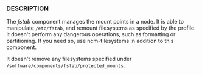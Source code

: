 
### DESCRIPTION

The _fstab_ component manages the mount points in a node. It is able
to manipulate `/etc/fstab`, and remount filesystems as specified by the
profile. It doesn't perform any dangerous operations, such as
formatting or partitioning. If you need so, use ncm-filesystems in
addition to this component.

It doesn't remove any filesystems specified under
`/software/components/fstab/protected_mounts`.
